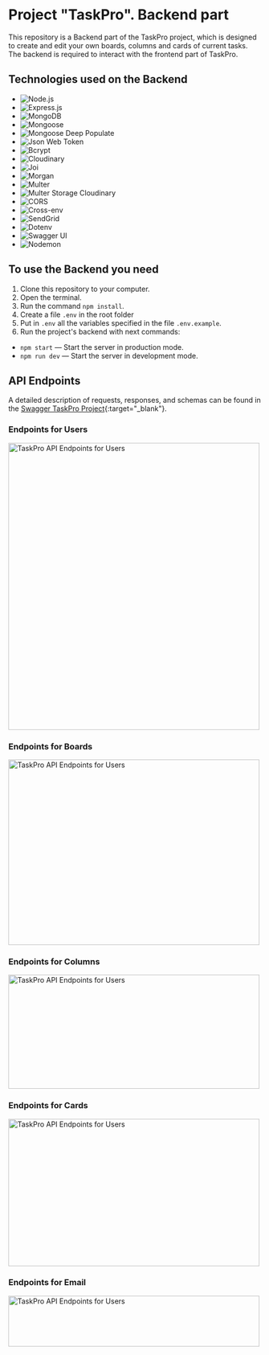 # Project "TaskPro". Backend part

This repository is a Backend part of the TaskPro project, which is designed to create and edit your own boards, columns and cards of current tasks. The backend is required to interact with the frontend part of TaskPro.

## Technologies used on the Backend

- ![Node.js](https://img.shields.io/badge/Node.js-<18.16.0>-<blue>)
- ![Express.js](https://img.shields.io/badge/Express.js-<4.17.1>-<yellow>)
- ![MongoDB](https://img.shields.io/badge/MongoDB-<7.0>-<green>)
- ![Mongoose](https://img.shields.io/badge/Mongoose-<7.3.4>-<cyan>)
- ![Mongoose Deep Populate](https://img.shields.io/badge/Mongoose%20Deep%20Populate-<3.2.0>-<darkGreen>)
- ![Json Web Token](https://img.shields.io/badge/jsonwebtoken-<9.0.1>-<orange>)
- ![Bcrypt](https://img.shields.io/badge/Bcrypt-<2.4.3>-<lime>)
- ![Cloudinary](https://img.shields.io/badge/Cloudinary-<1.40.0>-<red>)
- ![Joi](https://img.shields.io/badge/Joi-<17.10.0>-<Indigo>)
- ![Morgan](https://img.shields.io/badge/Morgan-<1.10.0>-<Pink>)
- ![Multer](https://img.shields.io/badge/Multer-<1.4.5>-<DarkGray>)
- ![Multer Storage Cloudinary](https://img.shields.io/badge/Multer%20Storage%20Cloudinary-<4.0.0>-<Maroon>)
- ![CORS](https://img.shields.io/badge/CORS-<2.8.5>-<DarkBlue>)
- ![Cross-env](https://img.shields.io/badge/Cross--env-<7.0.3>-<Gold>)
- ![SendGrid](https://img.shields.io/badge/%40sendgrid%2Fmail-<7.7.0>-<Purple>)
- ![Dotenv](https://img.shields.io/badge/Dotenv-<16.3.1>-<Silver>)
- ![Swagger UI](https://img.shields.io/badge/Swagger%20UI-<5.0.0>-<Brown>)
- ![Nodemon](https://img.shields.io/badge/Nodemon-<2.0.15>-<LightGray>)

## To use the Backend you need

1. Clone this repository to your computer.
2. Open the terminal.
3. Run the command `npm install`.
4. Create a file `.env` in the root folder
5. Put in `.env` all the variables specified in the file `.env.example`.
6. Run the project's backend with next commands:

- `npm start` — Start the server in production mode.
- `npm run dev` — Start the server in development mode.

## API Endpoints

A detailed description of requests, responses, and schemas can be found in the
[Swagger TaskPro Project](https://task-pro-backend-4y7p.onrender.com/api-docs/){:target="\_blank"}.

### Endpoints for Users

<img src="https://res.cloudinary.com/task-pro/image/upload/v1693912933/samples/users.jpg" alt="TaskPro API Endpoints for Users" width="500" height="571">

### Endpoints for Boards

<img src="https://res.cloudinary.com/task-pro/image/upload/v1693912933/samples/boards.jpg" alt="TaskPro API Endpoints for Users" width="500" height="369">

### Endpoints for Columns

<img src="https://res.cloudinary.com/task-pro/image/upload/v1693912933/samples/columns.jpg" alt="TaskPro API Endpoints for Users" width="500" height="227">

### Endpoints for Cards

<img src="https://res.cloudinary.com/task-pro/image/upload/v1693912933/samples/cards.jpg" alt="TaskPro API Endpoints for Users" width="500" height="293">

### Endpoints for Email

<img src="https://res.cloudinary.com/task-pro/image/upload/v1693912932/samples/email.jpg" alt="TaskPro API Endpoints for Users" width="500" height="101">
